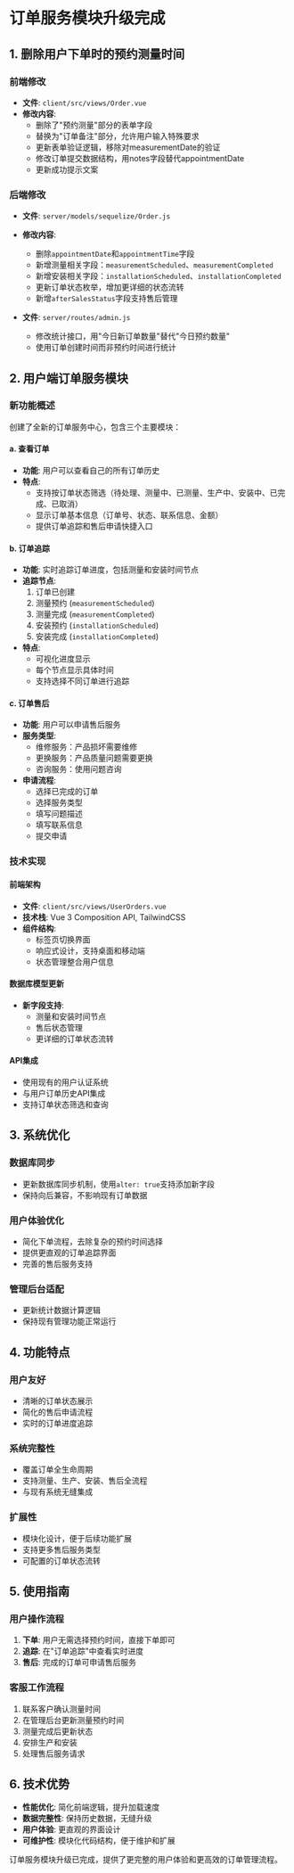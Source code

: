# 订单服务模块升级完成

## 1. 删除用户下单时的预约测量时间

### 前端修改
- **文件**: `client/src/views/Order.vue`
- **修改内容**:
  - 删除了"预约测量"部分的表单字段
  - 替换为"订单备注"部分，允许用户输入特殊要求
  - 更新表单验证逻辑，移除对measurementDate的验证
  - 修改订单提交数据结构，用notes字段替代appointmentDate
  - 更新成功提示文案

### 后端修改
- **文件**: `server/models/sequelize/Order.js`
- **修改内容**:
  - 删除`appointmentDate`和`appointmentTime`字段
  - 新增测量相关字段：`measurementScheduled`、`measurementCompleted`
  - 新增安装相关字段：`installationScheduled`、`installationCompleted`
  - 更新订单状态枚举，增加更详细的状态流转
  - 新增`afterSalesStatus`字段支持售后管理

- **文件**: `server/routes/admin.js`
  - 修改统计接口，用"今日新订单数量"替代"今日预约数量"
  - 使用订单创建时间而非预约时间进行统计

## 2. 用户端订单服务模块

### 新功能概述
创建了全新的订单服务中心，包含三个主要模块：

#### a. 查看订单
- **功能**: 用户可以查看自己的所有订单历史
- **特点**:
  - 支持按订单状态筛选（待处理、测量中、已测量、生产中、安装中、已完成、已取消）
  - 显示订单基本信息（订单号、状态、联系信息、金额）
  - 提供订单追踪和售后申请快捷入口

#### b. 订单追踪
- **功能**: 实时追踪订单进度，包括测量和安装时间节点
- **追踪节点**:
  1. 订单已创建
  2. 测量预约 (`measurementScheduled`)
  3. 测量完成 (`measurementCompleted`)
  4. 安装预约 (`installationScheduled`)
  5. 安装完成 (`installationCompleted`)
- **特点**:
  - 可视化进度显示
  - 每个节点显示具体时间
  - 支持选择不同订单进行追踪

#### c. 订单售后
- **功能**: 用户可以申请售后服务
- **服务类型**:
  - 维修服务：产品损坏需要维修
  - 更换服务：产品质量问题需要更换
  - 咨询服务：使用问题咨询
- **申请流程**:
  - 选择已完成的订单
  - 选择服务类型
  - 填写问题描述
  - 填写联系信息
  - 提交申请

### 技术实现

#### 前端架构
- **文件**: `client/src/views/UserOrders.vue`
- **技术栈**: Vue 3 Composition API, TailwindCSS
- **组件结构**:
  - 标签页切换界面
  - 响应式设计，支持桌面和移动端
  - 状态管理整合用户信息

#### 数据库模型更新
- **新字段支持**:
  - 测量和安装时间节点
  - 售后状态管理
  - 更详细的订单状态流转

#### API集成
- 使用现有的用户认证系统
- 与用户订单历史API集成
- 支持订单状态筛选和查询

## 3. 系统优化

### 数据库同步
- 更新数据库同步机制，使用`alter: true`支持添加新字段
- 保持向后兼容，不影响现有订单数据

### 用户体验优化
- 简化下单流程，去除复杂的预约时间选择
- 提供更直观的订单追踪界面
- 完善的售后服务支持

### 管理后台适配
- 更新统计数据计算逻辑
- 保持现有管理功能正常运行

## 4. 功能特点

### 用户友好
- 清晰的订单状态展示
- 简化的售后申请流程
- 实时的订单进度追踪

### 系统完整性
- 覆盖订单全生命周期
- 支持测量、生产、安装、售后全流程
- 与现有系统无缝集成

### 扩展性
- 模块化设计，便于后续功能扩展
- 支持更多售后服务类型
- 可配置的订单状态流转

## 5. 使用指南

### 用户操作流程
1. **下单**: 用户无需选择预约时间，直接下单即可
2. **追踪**: 在"订单追踪"中查看实时进度
3. **售后**: 完成的订单可申请售后服务

### 客服工作流程
1. 联系客户确认测量时间
2. 在管理后台更新测量预约时间
3. 测量完成后更新状态
4. 安排生产和安装
5. 处理售后服务请求

## 6. 技术优势

- **性能优化**: 简化前端逻辑，提升加载速度
- **数据完整性**: 保持历史数据，无缝升级
- **用户体验**: 更直观的界面设计
- **可维护性**: 模块化代码结构，便于维护和扩展

订单服务模块升级已完成，提供了更完整的用户体验和更高效的订单管理流程。 